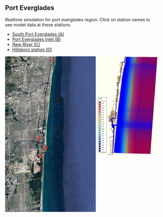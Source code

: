
<html>  
 <div>
  <h2>Port Everglades</h2>
</div> 
<p>
Realtime simulation for port everglades region. Click on station names to see model data at these stations. 
</p>
 
<ul>
 <li><a href="domainb.JPG" target="_blank"> South Port Everglades (A)</a></li>
 <li><a href="waterlevel_model_2018.jpg" target="_blank"> Port Everglades Inlet (B)</a></li>
 <li><a href="http://www.yahoo.com" target="_blank"> New River (C)</a></li>
 <li><a href="http://www.yahoo.com" target="_blank"> Hillsboro station (D)</a></li>
</ul>

  <a href="gmap4.JPG">
     <img src="gmap4.JPG" width="299" align="center">
  </a> 

  <a href="c24.JPG">
     <img src="c24.JPG" width="201" align="right">
 </a>
  
</html>




